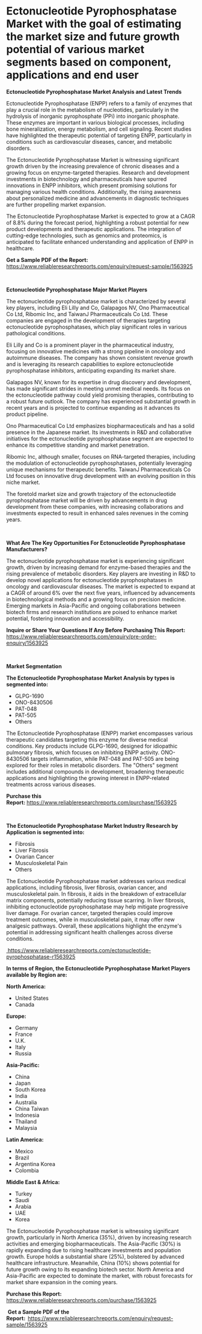 <p><h1>Ectonucleotide Pyrophosphatase Market with the goal of estimating the market size and future growth potential of various market segments based on component, applications and end user</h1></p><p><strong>Ectonucleotide Pyrophosphatase Market Analysis and Latest Trends</strong></p>
<p><p>Ectonucleotide Pyrophosphatase (ENPP) refers to a family of enzymes that play a crucial role in the metabolism of nucleotides, particularly in the hydrolysis of inorganic pyrophosphate (PPi) into inorganic phosphate. These enzymes are important in various biological processes, including bone mineralization, energy metabolism, and cell signaling. Recent studies have highlighted the therapeutic potential of targeting ENPP, particularly in conditions such as cardiovascular diseases, cancer, and metabolic disorders.</p><p>The Ectonucleotide Pyrophosphatase Market is witnessing significant growth driven by the increasing prevalence of chronic diseases and a growing focus on enzyme-targeted therapies. Research and development investments in biotechnology and pharmaceuticals have spurred innovations in ENPP inhibitors, which present promising solutions for managing various health conditions. Additionally, the rising awareness about personalized medicine and advancements in diagnostic techniques are further propelling market expansion. </p><p>The Ectonucleotide Pyrophosphatase Market is expected to grow at a CAGR of 8.8% during the forecast period, highlighting a robust potential for new product developments and therapeutic applications. The integration of cutting-edge technologies, such as genomics and proteomics, is anticipated to facilitate enhanced understanding and application of ENPP in healthcare.</p></p>
<p><strong>Get a Sample PDF of the Report:&nbsp;</strong> <a href="https://www.reliableresearchreports.com/enquiry/request-sample/1563925?utm_campaign=2030&utm_medium=2&utm_source=Github&utm_content=ia&utm_term=19042025&utm_id=ectonucleotide-pyrophosphatase">https://www.reliableresearchreports.com/enquiry/request-sample/1563925</a></p>
<p>&nbsp;</p>
<p><strong>Ectonucleotide Pyrophosphatase Major Market Players</strong></p>
<p><p>The ectonucleotide pyrophosphatase market is characterized by several key players, including Eli Lilly and Co, Galapagos NV, Ono Pharmaceutical Co Ltd, Ribomic Inc, and TaiwanJ Pharmaceuticals Co Ltd. These companies are engaged in the development of therapies targeting ectonucleotide pyrophosphatases, which play significant roles in various pathological conditions.</p><p>Eli Lilly and Co is a prominent player in the pharmaceutical industry, focusing on innovative medicines with a strong pipeline in oncology and autoimmune diseases. The company has shown consistent revenue growth and is leveraging its research capabilities to explore ectonucleotide pyrophosphatase inhibitors, anticipating expanding its market share.</p><p>Galapagos NV, known for its expertise in drug discovery and development, has made significant strides in meeting unmet medical needs. Its focus on the ectonucleotide pathway could yield promising therapies, contributing to a robust future outlook. The company has experienced substantial growth in recent years and is projected to continue expanding as it advances its product pipeline.</p><p>Ono Pharmaceutical Co Ltd emphasizes biopharmaceuticals and has a solid presence in the Japanese market. Its investments in R&D and collaborative initiatives for the ectonucleotide pyrophosphatase segment are expected to enhance its competitive standing and market penetration.</p><p>Ribomic Inc, although smaller, focuses on RNA-targeted therapies, including the modulation of ectonucleotide pyrophosphatases, potentially leveraging unique mechanisms for therapeutic benefits. TaiwanJ Pharmaceuticals Co Ltd focuses on innovative drug development with an evolving position in this niche market.</p><p>The foretold market size and growth trajectory of the ectonucleotide pyrophosphatase market will be driven by advancements in drug development from these companies, with increasing collaborations and investments expected to result in enhanced sales revenues in the coming years.</p></p>
<p>&nbsp;</p>
<p><strong>What Are The Key Opportunities For Ectonucleotide Pyrophosphatase Manufacturers?</strong></p>
<p><p>The ectonucleotide pyrophosphatase market is experiencing significant growth, driven by increasing demand for enzyme-based therapies and the rising prevalence of metabolic disorders. Key players are investing in R&D to develop novel applications for ectonucleotide pyrophosphatases in oncology and cardiovascular diseases. The market is expected to expand at a CAGR of around 6% over the next five years, influenced by advancements in biotechnological methods and a growing focus on precision medicine. Emerging markets in Asia-Pacific and ongoing collaborations between biotech firms and research institutions are poised to enhance market potential, fostering innovation and accessibility.</p></p>
<p><strong>Inquire or Share Your Questions If Any Before Purchasing This Report:</strong> <a href="https://www.reliableresearchreports.com/enquiry/pre-order-enquiry/1563925?utm_campaign=2030&utm_medium=2&utm_source=Github&utm_content=ia&utm_term=19042025&utm_id=ectonucleotide-pyrophosphatase">https://www.reliableresearchreports.com/enquiry/pre-order-enquiry/1563925</a></p>
<p>&nbsp;</p>
<p><strong>Market Segmentation</strong></p>
<p><strong>The Ectonucleotide Pyrophosphatase Market Analysis by types is segmented into:</strong></p>
<p><ul><li>GLPG-1690</li><li>ONO-8430506</li><li>PAT-048</li><li>PAT-505</li><li>Others</li></ul></p>
<p><p>The Ectonucleotide Pyrophosphatase (ENPP) market encompasses various therapeutic candidates targeting this enzyme for diverse medical conditions. Key products include GLPG-1690, designed for idiopathic pulmonary fibrosis, which focuses on inhibiting ENPP activity. ONO-8430506 targets inflammation, while PAT-048 and PAT-505 are being explored for their roles in metabolic disorders. The "Others" segment includes additional compounds in development, broadening therapeutic applications and highlighting the growing interest in ENPP-related treatments across various diseases.</p></p>
<p><strong>Purchase this Report:&nbsp;</strong><a href="https://www.reliableresearchreports.com/purchase/1563925?utm_campaign=2030&utm_medium=2&utm_source=Github&utm_content=ia&utm_term=19042025&utm_id=ectonucleotide-pyrophosphatase">https://www.reliableresearchreports.com/purchase/1563925</a></p>
<p>&nbsp;</p>
<p><strong>The Ectonucleotide Pyrophosphatase Market Industry Research by Application is segmented into:</strong></p>
<p><ul><li>Fibrosis</li><li>Liver Fibrosis</li><li>Ovarian Cancer</li><li>Musculoskeletal Pain</li><li>Others</li></ul></p>
<p><p>The Ectonucleotide Pyrophosphatase market addresses various medical applications, including fibrosis, liver fibrosis, ovarian cancer, and musculoskeletal pain. In fibrosis, it aids in the breakdown of extracellular matrix components, potentially reducing tissue scarring. In liver fibrosis, inhibiting ectonucleotide pyrophosphatase may help mitigate progressive liver damage. For ovarian cancer, targeted therapies could improve treatment outcomes, while in musculoskeletal pain, it may offer new analgesic pathways. Overall, these applications highlight the enzyme's potential in addressing significant health challenges across diverse conditions.</p></p>
<p><a href="https://www.reliableresearchreports.com/ectonucleotide-pyrophosphatase-r1563925?utm_campaign=2030&utm_medium=2&utm_source=Github&utm_content=ia&utm_term=19042025&utm_id=ectonucleotide-pyrophosphatase">&nbsp;https://www.reliableresearchreports.com/ectonucleotide-pyrophosphatase-r1563925</a></p>
<p><strong>In terms of Region, the Ectonucleotide Pyrophosphatase Market Players available by Region are:</strong></p>
<p>
    <p> <strong> North America: </strong>
        <ul>
            <li>United States</li>
            <li>Canada</li>
        </ul>
        </p> 
    <p> <strong> Europe: </strong>
        <ul>
            <li>Germany</li>
            <li>France</li>
            <li>U.K.</li>
            <li>Italy</li>
            <li>Russia</li>
        </ul>
        </p> 
    <p> <strong> Asia-Pacific: </strong>
        <ul>
            <li>China</li>
            <li>Japan</li>
            <li>South Korea</li>
            <li>India</li>
            <li>Australia</li>
            <li>China Taiwan</li>
            <li>Indonesia</li>
            <li>Thailand</li>
            <li>Malaysia</li>
        </ul>
        </p> 
    <p> <strong> Latin America: </strong>
        <ul>
            <li>Mexico</li>
            <li>Brazil</li>
            <li>Argentina Korea</li>
            <li>Colombia</li>
        </ul>
        </p> 
    <p> <strong> Middle East & Africa: </strong>
        <ul>
            <li>Turkey</li>
            <li>Saudi</li>
            <li>Arabia</li>
            <li>UAE</li>
            <li>Korea</li>
        </ul>
    </p>
    </p>
<p><p>The Ectonucleotide Pyrophosphatase market is witnessing significant growth, particularly in North America (35%), driven by increasing research activities and emerging biopharmaceuticals. The Asia-Pacific (30%) is rapidly expanding due to rising healthcare investments and population growth. Europe holds a substantial share (25%), bolstered by advanced healthcare infrastructure. Meanwhile, China (10%) shows potential for future growth owing to its expanding biotech sector. North America and Asia-Pacific are expected to dominate the market, with robust forecasts for market share expansion in the coming years.</p></p>
<p><strong>Purchase this Report: </strong><a href="https://www.reliableresearchreports.com/purchase/1563925?utm_campaign=2030&utm_medium=2&utm_source=Github&utm_content=ia&utm_term=19042025&utm_id=ectonucleotide-pyrophosphatase">https://www.reliableresearchreports.com/purchase/1563925</a></p>
<p>&nbsp;<strong>Get a Sample PDF of the Report:&nbsp;&nbsp;</strong><a href="https://www.reliableresearchreports.com/enquiry/request-sample/1563925?utm_campaign=2030&utm_medium=2&utm_source=Github&utm_content=ia&utm_term=19042025&utm_id=ectonucleotide-pyrophosphatase">https://www.reliableresearchreports.com/enquiry/request-sample/1563925</a></p>
<p><strong></strong></p>
<p><p></p><p></p><p></p></p>